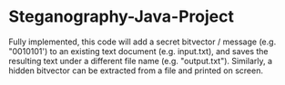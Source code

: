 # Steganography-Java-Project
Fully implemented, this code will add a secret bitvector / message (e.g. "0010101') to an existing text document (e.g. input.txt), and saves the resulting text under a different file name (e.g. "output.txt"). Similarly, a hidden bitvector can be extracted from a file and printed on screen. 
